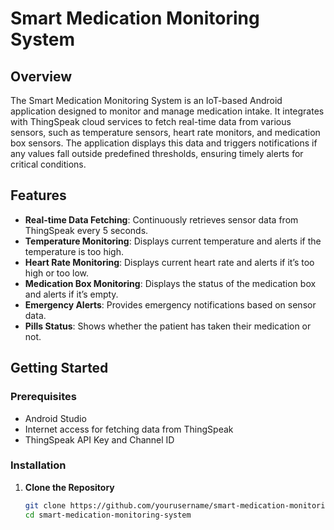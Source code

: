 # Smart Medication Monitoring System

## Overview

The Smart Medication Monitoring System is an IoT-based Android application designed to monitor and manage medication intake. It integrates with ThingSpeak cloud services to fetch real-time data from various sensors, such as temperature sensors, heart rate monitors, and medication box sensors. The application displays this data and triggers notifications if any values fall outside predefined thresholds, ensuring timely alerts for critical conditions.

## Features

- **Real-time Data Fetching**: Continuously retrieves sensor data from ThingSpeak every 5 seconds.
- **Temperature Monitoring**: Displays current temperature and alerts if the temperature is too high.
- **Heart Rate Monitoring**: Displays current heart rate and alerts if it’s too high or too low.
- **Medication Box Monitoring**: Displays the status of the medication box and alerts if it’s empty.
- **Emergency Alerts**: Provides emergency notifications based on sensor data.
- **Pills Status**: Shows whether the patient has taken their medication or not.

## Getting Started

### Prerequisites

- Android Studio
- Internet access for fetching data from ThingSpeak
- ThingSpeak API Key and Channel ID

### Installation

1. **Clone the Repository**
   ```bash
   git clone https://github.com/yourusername/smart-medication-monitoring-system.git
   cd smart-medication-monitoring-system

